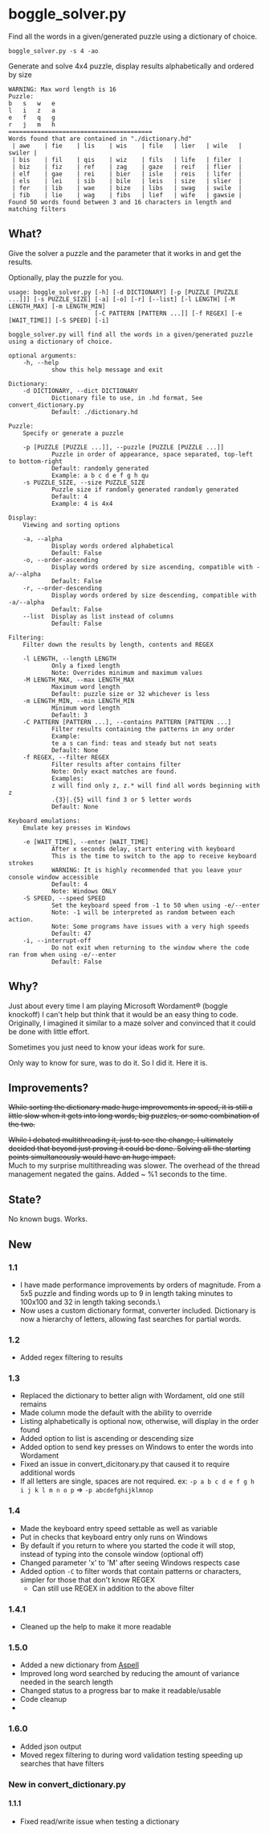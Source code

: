 # boggle_solver.py

Find all the words in a given/generated puzzle using a dictionary of choice.

```boggle_solver.py -s 4 -ao```

Generate and solve  4x4 puzzle, display results alphabetically and ordered by size

```
WARNING: Max word length is 16
Puzzle:
b   s   w   e
l   i   z   a
e   f   q   g
r   j   m   h
========================================
Words found that are contained in "./dictionary.hd"
 | awe    | fie    | lis    | wis    | file   | lier   | wile   | swiler |
 | bis    | fil    | qis    | wiz    | fils   | life   | filer  |
 | biz    | fiz    | ref    | zag    | gaze   | reif   | flier  |
 | elf    | gae    | rei    | bier   | isle   | reis   | lifer  |
 | els    | lei    | sib    | bile   | leis   | size   | slier  |
 | fer    | lib    | wae    | bize   | libs   | swag   | swile  |
 | fib    | lie    | wag    | fibs   | lief   | wife   | gawsie |
Found 50 words found between 3 and 16 characters in length and matching filters
```

## What?

Give the solver a puzzle and the parameter that it works in and get the results.

Optionally, play the puzzle for you.

```
usage: boggle_solver.py [-h] [-d DICTIONARY] [-p [PUZZLE [PUZZLE ...]]] [-s PUZZLE_SIZE] [-a] [-o] [-r] [--list] [-l LENGTH] [-M LENGTH_MAX] [-m LENGTH_MIN]
                        [-C PATTERN [PATTERN ...]] [-f REGEX] [-e [WAIT_TIME]] [-S SPEED] [-i]

boggle_solver.py will find all the words in a given/generated puzzle using a dictionary of choice.

optional arguments:
    -h, --help
            show this help message and exit

Dictionary:
    -d DICTIONARY, --dict DICTIONARY
            Dictionary file to use, in .hd format, See convert_dictionary.py
            Default: ./dictionary.hd

Puzzle:
    Specify or generate a puzzle

    -p [PUZZLE [PUZZLE ...]], --puzzle [PUZZLE [PUZZLE ...]]
            Puzzle in order of appearance, space separated, top-left to bottom-right
            Default: randomly generated
            Example: a b c d e f g h qu
    -s PUZZLE_SIZE, --size PUZZLE_SIZE
            Puzzle size if randomly generated randomly generated
            Default: 4
            Example: 4 is 4x4

Display:
    Viewing and sorting options

    -a, --alpha
            Display words ordered alphabetical
            Default: False
    -o, --order-ascending
            Display words ordered by size ascending, compatible with -a/--alpha
            Default: False
    -r, --order-descending
            Display words ordered by size descending, compatible with -a/--alpha
            Default: False
    --list  Display as list instead of columns
            Default: False

Filtering:
    Filter down the results by length, contents and REGEX

    -l LENGTH, --length LENGTH
            Only a fixed length
            Note: Overrides minimum and maximum values
    -M LENGTH_MAX, --max LENGTH_MAX
            Maximum word length
            Default: puzzle size or 32 whichever is less
    -m LENGTH_MIN, --min LENGTH_MIN
            Minimum word length
            Default: 3
    -C PATTERN [PATTERN ...], --contains PATTERN [PATTERN ...]
            Filter results containing the patterns in any order
            Example:
            te a s can find: teas and steady but not seats
            Default: None
    -f REGEX, --filter REGEX
            Filter results after contains filter
            Note: Only exact matches are found.
            Examples:
            z will find only z, z.* will find all words beginning with z
            .{3}|.{5} will find 3 or 5 letter words
            Default: None

Keyboard emulations:
    Emulate key presses in Windows

    -e [WAIT_TIME], --enter [WAIT_TIME]
            After x seconds delay, start entering with keyboard
            This is the time to switch to the app to receive keyboard strokes
            WARNING: It is highly recommended that you leave your console window accessible
            Default: 4
            Note: Windows ONLY
    -S SPEED, --speed SPEED
            Set the keyboard speed from -1 to 50 when using -e/--enter
            Note: -1 will be interpreted as random between each action.
            Note: Some programs have issues with a very high speeds
            Default: 47
    -i, --interrupt-off
            Do not exit when returning to the window where the code ran from when using -e/--enter
            Default: False
```

## Why?
Just about every time I am playing Microsoft Wordament® (boggle knockoff) I can't help but think that it would be an easy thing to code.  Originally, I imagined it similar to a maze solver and convinced that it could be done with little effort.

Sometimes you just need to know your ideas work for sure.

Only way to know for sure, was to do it.  So I did it.  Here it is.

## Improvements?
~~While sorting the dictionary made huge improvements in speed, it is still a little slow when it gets into long words, big puzzles, or some combination of the two.~~

~~While I debated multithreading it, just to see the change, I ultimately decided that beyond just proving it could be done.  Solving all the starting points simultaneously would have an huge impact.~~ \
Much to my surprise multithreading was slower.  The overhead of the thread management negated the gains. Added ~ %1 seconds to the time.

## State?
No known bugs.  Works.

## New
### 1.1
- I have made performance improvements by orders of magnitude.  From a 5x5 puzzle and finding words up to 9 in length taking minutes to 100x100 and 32 in length taking seconds.\
- Now uses a custom dictionary format, converter included.  Dictionary is now a hierarchy of letters, allowing fast searches for partial words.

### 1.2
- Added regex filtering to results

### 1.3
- Replaced the dictionary to better align with Wordament, old one still remains
- Made column mode the default with the ability to override
- Listing alphabetically is optional now, otherwise, will display in the order found
- Added option to list is ascending or descending size
- Added option to send key presses on Windows to enter the words into Wordament
- Fixed an issue in convert_dicitonary.py that caused it to require additional words
- If all letters are single, spaces are not required.  ex: `-p a b c d e f g h i j k l m n o p`  =>  `-p abcdefghijklmnop`

### 1.4
- Made the keyboard entry speed settable as well as variable
- Put in checks that keyboard entry only runs on Windows
- By default if you return to where you started the code it will stop, instead of typing into the console window (optional off)
- Changed parameter 'x' to 'M' after seeing Windows respects case
- Added option `-C` to filter words that contain patterns or characters, simpler for those that don't know REGEX
    - Can still use REGEX in addition to the above filter
    
### 1.4.1
- Cleaned up the help to make it more readable

### 1.5.0
- Added a new dictionary from [Aspell](http://app.aspell.net/create)
- Improved long word searched by reducing the amount of variance needed in the search length
- Changed status to a progress bar to make it readable/usable
- Code cleanup
- 
### 1.6.0
- Added json output
- Moved regex filtering to during word validation testing speeding up searches that have filters

### New in convert_dictionary.py

#### 1.1.1
- Fixed read/write issue when testing a dictionary